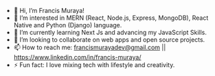 - 👋 Hi, I’m Francis Muraya!
- 👀 I’m interested in MERN (React, Node.js, Express, MongoDB), React Native and Python (Django) language.
- 🌱 I’m currently learning Next Js and advancing my JavaScript Skills.
- 💞️ I’m looking to collaborate on web apps and open source projects.
- 📫 How to reach me: francismurayadev@gmail.com || https://www.linkedin.com/in/francis-muraya/
- ⚡ Fun fact: I love mixing tech with lifestyle and creativity.

<!---
FrancisMurayaDev/FrancisMurayaDev is a ✨ special ✨ repository because its `README.md` (this file) appears on your GitHub profile.
You can click the Preview link to take a look at your changes.
--->
